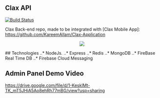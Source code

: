 ## Clax API
[![Build Status](https://dev.azure.com/Not-Activists/Clax/_apis/build/status/clax%20-%202%20-%20CI?branchName=master)](https://dev.azure.com/Not-Activists/Clax/_build/latest?definitionId=3&branchName=master)

  Clax Back-end repo, made to be integrated with [Clax Mobile App]: https://github.com/KareemAllam/Clax-Application

<p align="center">
  <img src="https://imgur.com/A9wayy6.png" />
</p>
## Technologies
..* NodeJs.
..* Express
..* Redis
..* MongoDB
..* FireBase Real Time DB
..* Firebase Cloud Messaging


## Admin Panel Demo Video
https://drive.google.com/file/d/1-KeskIMt-TK_mT5JHiA5Ao8ehRh77mBG/view?usp=sharing
